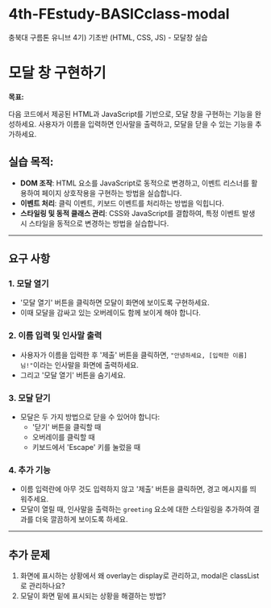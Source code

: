 # 4th-FEstudy-BASICclass-modal
충북대 구름톤 유니브 4기) 기초반 (HTML, CSS, JS) - 모달창 실습

# 모달 창 구현하기

**목표:**

다음 코드에서 제공된 HTML과 JavaScript를 기반으로, 모달 창을 구현하는 기능을 완성하세요. 사용자가 이름을 입력하면 인사말을 출력하고, 모달을 닫을 수 있는 기능을 추가하세요.

## 실습 목적:

- **DOM 조작**: HTML 요소를 JavaScript로 동적으로 변경하고, 이벤트 리스너를 활용하여 페이지 상호작용을 구현하는 방법을 실습합니다.
- **이벤트 처리**: 클릭 이벤트, 키보드 이벤트를 처리하는 방법을 익힙니다.
- **스타일링 및 동적 클래스 관리**: CSS와 JavaScript를 결합하여, 특정 이벤트 발생 시 스타일을 동적으로 변경하는 방법을 실습합니다.

---

## 요구 사항

### 1. **모달 열기**

- '모달 열기' 버튼을 클릭하면 모달이 화면에 보이도록 구현하세요.
- 이때 모달을 감싸고 있는 오버레이도 함께 보이게 해야 합니다.

### 2. **이름 입력 및 인사말 출력**

- 사용자가 이름을 입력한 후 '제출' 버튼을 클릭하면, `"안녕하세요, [입력한 이름]님!"`이라는 인사말을 화면에 출력하세요.
- 그리고 '모달 열기' 버튼을 숨기세요.

### 3. **모달 닫기**

- 모달은 두 가지 방법으로 닫을 수 있어야 합니다:
    - '닫기' 버튼을 클릭할 때
    - 오버레이를 클릭할 때
    - 키보드에서 'Escape' 키를 눌렀을 때

### 4. **추가 기능**

- 이름 입력란에 아무 것도 입력하지 않고 '제출' 버튼을 클릭하면, 경고 메시지를 띄워주세요.
- 모달이 열릴 때, 인사말을 출력하는 `greeting` 요소에 대한 스타일링을 추가하여 결과를 더욱 깔끔하게 보이도록 하세요.

---

## 추가 문제

1. 화면에 표시하는 상황에서 왜 overlay는 display로 관리하고, modal은 classList로 관리하나요?
2. 모달이 화면 밑에 표시되는 상황을 해결하는 방법?
